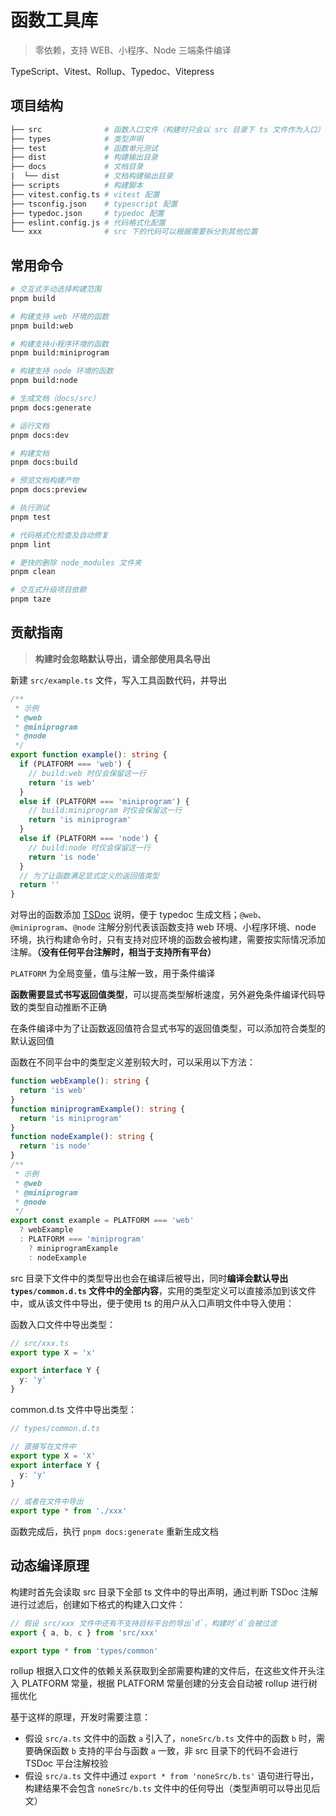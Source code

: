 # 函数工具库

> 零依赖，支持 WEB、小程序、Node 三端条件编译

TypeScript、Vitest、Rollup、Typedoc、Vitepress

## 项目结构

```sh
├── src              # 函数入口文件（构建时只会以 src 目录下 ts 文件作为入口）
├── types            # 类型声明
├── test             # 函数单元测试
├── dist             # 构建输出目录
├── docs             # 文档目录
|  └── dist          # 文档构建输出目录
├── scripts          # 构建脚本
├── vitest.config.ts # vitest 配置
├── tsconfig.json    # typescript 配置
├── typedoc.json     # typedoc 配置
├── eslint.config.js # 代码格式化配置
└── xxx              # src 下的代码可以根据需要拆分到其他位置
```

## 常用命令

```sh
# 交互式手动选择构建范围
pnpm build

# 构建支持 web 环境的函数
pnpm build:web

# 构建支持小程序环境的函数
pnpm build:miniprogram

# 构建支持 node 环境的函数
pnpm build:node

# 生成文档（docs/src）
pnpm docs:generate

# 运行文档
pnpm docs:dev

# 构建文档
pnpm docs:build

# 预览文档构建产物
pnpm docs:preview

# 执行测试
pnpm test

# 代码格式化检查及自动修复
pnpm lint

# 更快的删除 node_modules 文件夹
pnpm clean

# 交互式升级项目依赖
pnpm taze
```

## 贡献指南

> **构建时会忽略默认导出，请全部使用具名导出**

新建 `src/example.ts` 文件，写入工具函数代码，并导出

```ts
/**
 * 示例
 * @web
 * @miniprogram
 * @node
 */
export function example(): string {
  if (PLATFORM === 'web') {
    // build:web 时仅会保留这一行
    return 'is web'
  }
  else if (PLATFORM === 'miniprogram') {
    // build:miniprogram 时仅会保留这一行
    return 'is miniprogram'
  }
  else if (PLATFORM === 'node') {
    // build:node 时仅会保留这一行
    return 'is node'
  }
  // 为了让函数满足显式定义的返回值类型
  return ''
}
```

对导出的函数添加 [TSDoc](https://tsdoc.org/) 说明，便于 typedoc 生成文档；`@web`、`@miniprogram`、`@node` 注解分别代表该函数支持 web 环境、小程序环境、node 环境，执行构建命令时，只有支持对应环境的函数会被构建，需要按实际情况添加注解。**（没有任何平台注解时，相当于支持所有平台）**

`PLATFORM` 为全局变量，值与注解一致，用于条件编译

**函数需要显式书写返回值类型**，可以提高类型解析速度，另外避免条件编译代码导致的类型自动推断不正确

在条件编译中为了让函数返回值符合显式书写的返回值类型，可以添加符合类型的默认返回值

函数在不同平台中的类型定义差别较大时，可以采用以下方法：

```ts
function webExample(): string {
  return 'is web'
}
function miniprogramExample(): string {
  return 'is miniprogram'
}
function nodeExample(): string {
  return 'is node'
}
/**
 * 示例
 * @web
 * @miniprogram
 * @node
 */
export const example = PLATFORM === 'web'
  ? webExample
  : PLATFORM === 'miniprogram'
    ? miniprogramExample
    : nodeExample
```

src 目录下文件中的类型导出也会在编译后被导出，同时**编译会默认导出 `types/common.d.ts` 文件中的全部内容**，实用的类型定义可以直接添加到该文件中，或从该文件中导出，便于使用 ts 的用户从入口声明文件中导入使用：

函数入口文件中导出类型：

```ts
// src/xxx.ts
export type X = 'x'

export interface Y {
  y: 'y'
}
```

common.d.ts 文件中导出类型：

```ts
// types/common.d.ts

// 直接写在文件中
export type X = 'X'
export interface Y {
  y: 'y'
}

// 或者在文件中导出
export type * from './xxx'
```

函数完成后，执行 `pnpm docs:generate` 重新生成文档

## 动态编译原理

构建时首先会读取 src 目录下全部 ts 文件中的导出声明，通过判断 TSDoc 注解进行过滤后，创建如下格式的构建入口文件：

```ts
// 假设 src/xxx 文件中还有不支持目标平台的导出`d`，构建时`d`会被过滤
export { a, b, c } from 'src/xxx'

export type * from 'types/common'
```

rollup 根据入口文件的依赖关系获取到全部需要构建的文件后，在这些文件开头注入 PLATFORM 常量，根据 PLATFORM 常量创建的分支会自动被 rollup 进行树摇优化

基于这样的原理，开发时需要注意：

- 假设 `src/a.ts` 文件中的函数 `a` 引入了，`noneSrc/b.ts` 文件中的函数 `b` 时，需要确保函数 `b` 支持的平台与函数 `a` 一致，非 src 目录下的代码不会进行 TSDoc 平台注解校验
- 假设 `src/a.ts` 文件中通过 `export * from 'noneSrc/b.ts'` 语句进行导出，构建结果不会包含 `noneSrc/b.ts` 文件中的任何导出（类型声明可以导出见后文）
